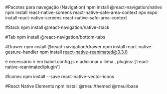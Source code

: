 #Pacotes para navegação (Navigation)
npm install @react-navigation/native
npm install react-native-screens react-native-safe-area-context
npx expo install react-native-screens react-native-safe-area-context

#Stack
npm install @react-navigation/native-stack

#Tab
npm install @react-navigation/bottom-tabs

#Drawer
npm install @react-navigation/drawer
npm install react-native-gesture-handler 
npm install react-native-reanimated@3.3.0

é necessário ir em babel.config.js e adicionar a linha
, plugins: ['react-native-reanimated/plugin']

#Ícones
npm install --save react-native-vector-icons

#React Native Elements
npm install @rneui/themed @rneui/base